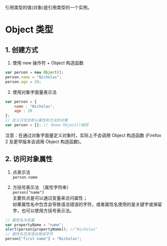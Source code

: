 引用类型的值(对象)是引用类型的一个实例。

# Object 类型

## 1. 创建方式
1. 使用 new 操作符 + Object 构造函数
```js
var person = new Object();
person.name = "Nicholas";
person.age = 29;
```

2. 使用对象字面量表示法
```js
var person = {
    name : "Nicholas",
    age : 29
};
// 定义只包含默认属性和方法的对象
var person = {}; // 与new Object()相同
```
注意：在通过对象字面量定义对象时，实际上不会调用 Object 构造函数 (Firefox 2 及更早版本会调用 Object 构造函数)。

## 2. 访问对象属性
1. 点表示法 <br>
`person.name` <br>

2. 方括号表示法 （属性字符串） <br>
`person["name"]` <br>
主要优点是可以通过变量来访问属性； <br>
如果属性名中包含会导致语法错误的字符，或者属性名使用的是关键字或保留字，也可以使用方括号表示法。 <br>

```js
// 属性名为变量
var propertyName = "name"; 
alert(person[propertyName]); //"Nicholas"
// 属性名包含语法错误字符
person["first name"] = "Nicholas";
```
